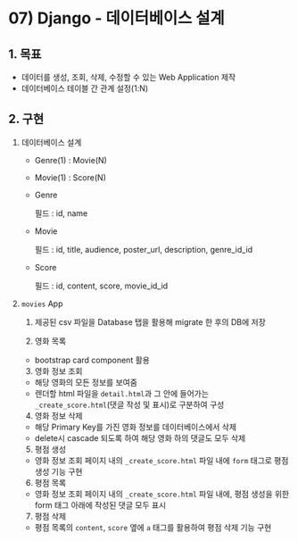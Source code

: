 # 07) Django - 데이터베이스 설계

## 1. 목표

- 데이터를 생성, 조회, 삭제, 수정할 수 있는 Web Application 제작
- 데이터베이스 테이블 간 관계 설정(1:N)



## 2. 구현

1. 데이터베이스 설계

   - Genre(1) : Movie(N)

   - Movie(1) : Score(N)

   - Genre

     필드 : id, name

   - Movie

     필드 : id, title, audience, poster_url, description, genre_id_id

   - Score

     필드 : id, content, score, movie_id_id



2. `movies` App

   1) 제공된 csv 파일을 Database 탭을 활용해 migrate 한 후의 DB에 저장

   2) 영화 목록

   - bootstrap card component 활용

   3) 영화 정보 조회

   - 해당 영화의 모든 정보를 보여줌
   - 렌더할 html 파일을 `detail.html`과 그 안에 들어가는 `_create_score.html`(댓글 작성 및 표시)로 구분하여 구성

   4) 영화 정보 삭제

   - 해당 Primary Key를 가진 영화 정보를 데이터베이스에서 삭제
   - delete시 cascade 되도록 하여 해당 영화 하의 댓글도 모두 삭제

   5) 평점 생성

   - 영화 정보 조회 페이지 내의 `_create_score.html` 파일 내에 `form` 태그로 평점 생성 기능 구현

   6) 평점 목록

   - 영화 정보 조회 페이지 내의 `_create_score.html` 파일 내에, 평점 생성을 위한 form 태그 아래에 작성된 댓글 모두 표시

   7) 평점 삭제

   - 평점 목록의 `content`, `score` 옆에 `a` 태그를 활용하여 평점 삭제 기능 구현 